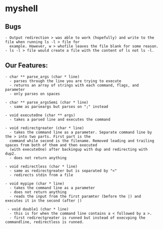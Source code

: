 # myshell

## Bugs
    - Output redirection > was able to work (hopefully) and write to the file when running ls -l > file for 
      example. However, w > whofile leaves the file blank for some reason.
    - ls -l > file would create a file with the content of ls not ls -l.

## Our Features: 
    - char ** parse_args (char * line) 
      - parses through the line you are trying to execute
      - returns an array of strings with each command, flags, and parameter 
      - only parses on spaces 
 
    - char ** parse_argsSemi (char * line) 
      - same as parseargs but parses on ";" instead
      
    - void executeOne (char ** args) 
      - takes a parsed line and executes the command 
      
    - void redirectgreater (char * line) 
      - takes the command line as a parameter. Separate command line by the > into two parts. First part is the
      command while second is the filename. Removed leading and trailing spaces from both of them and then executed
      (with executeOne) after backingup with dup and redirecting with dup2.
      - does not return anything
 
    - void redirectless (char * line) 
      - same as redirectgreater but is separated by "<"
      - redirects stdin from a file
  
    - void mypipe (char * line)
      - takes the command line as a parameter
      - does not return anything 
      - reads the input from the first paramter (before the |) and executes it in the second (after |)
     
     - void double1 (char * line)
      - this is for when the command line contains a < followed by a >.
      - first redirectgreater is runned but instead of execvping the commandline, redirectless is runned.
 
